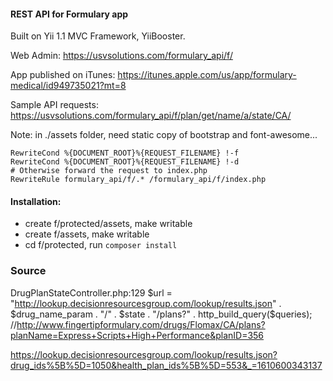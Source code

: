 #### REST API for Formulary app

Built on Yii 1.1 MVC Framework, YiiBooster.

Web Admin: https://usvsolutions.com/formulary_api/f/

App published on iTunes: https://itunes.apple.com/us/app/formulary-medical/id949735021?mt=8

Sample API requests:
https://usvsolutions.com/formulary_api/f/plan/get/name/a/state/CA/

Note: in ./assets folder, need static copy of bootstrap and font-awesome...

    RewriteCond %{DOCUMENT_ROOT}%{REQUEST_FILENAME} !-f
    RewriteCond %{DOCUMENT_ROOT}%{REQUEST_FILENAME} !-d
    # Otherwise forward the request to index.php
    RewriteRule formulary_api/f/.* /formulary_api/f/index.php

#### Installation:
- create f/protected/assets, make writable
- create f/assets, make writable
- cd f/protected, run `composer install`

### Source
DrugPlanStateController.php:129
$url = "http://lookup.decisionresourcesgroup.com/lookup/results.json" . $drug_name_param . "/" . $state . "/plans?" . http_build_query($queries); //http://www.fingertipformulary.com/drugs/Flomax/CA/plans?planName=Express+Scripts+High+Performance&planID=356

https://lookup.decisionresourcesgroup.com/lookup/results.json?drug_ids%5B%5D=1050&health_plan_ids%5B%5D=553&_=1610600343137

